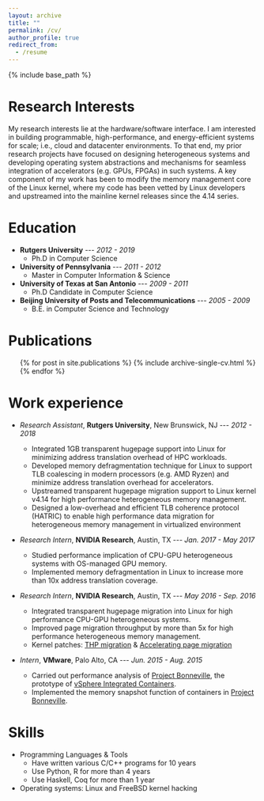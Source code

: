 ```yaml
---
layout: archive
title: ""
permalink: /cv/
author_profile: true
redirect_from:
  - /resume
---
```


{% include base_path %}

Research Interests
=====
My research interests lie at the hardware/software interface. I am interested in building programmable, high-performance, and energy-efficient systems for scale; i.e., cloud and datacenter environments. To that end, my prior research projects have focused on designing heterogeneous systems and developing operating system abstractions and mechanisms for seamless integration of accelerators (e.g. GPUs, FPGAs) in such systems. A key component of my work has been to modify the memory management core of the Linux kernel, where my code has been vetted by Linux developers and upstreamed into the mainline kernel releases since the 4.14 series.

Education
======
* **Rutgers University** --- *2012 - 2019*
  * Ph.D in Computer Science
* **University of Pennsylvania** ---  *2011 - 2012*
  * Master in Computer Information & Science
* **University of Texas at San Antonio** --- *2009 - 2011*
  * Ph.D Candidate in Computer Science
* **Beijing University of Posts and Telecommunications** --- *2005 - 2009*
  * B.E. in Computer Science and Technology

Publications
======
  <ul>{% for post in site.publications %}
    {% include archive-single-cv.html %}
  {% endfor %}</ul>

Work experience
======
* *Research Assistant*, **Rutgers University**, New Brunswick, NJ --- *2012 - 2018*
  * Integrated 1GB transparent hugepage support into Linux for minimizing address
	translation overhead of HPC workloads.
  * Developed memory defragmentation technique for Linux to support TLB coalescing
	in modern processors (e.g. AMD Ryzen) and minimize address translation overhead
	for accelerators.
  * Upstreamed transparent hugepage migration support to Linux kernel v4.14 for
	high performance heterogeneous memory management.
  * Designed a low-overhead and efficient TLB coherence protocol (HATRIC) to
	enable high performance data migration for heterogeneous memory management
	in virtualized environment

* *Research Intern*, **NVIDIA Research**, Austin, TX --- *Jan. 2017 - May 2017*
  * Studied performance implication of CPU-GPU heterogeneous systems with
	OS-managed GPU memory.
  * Implemented memory defragmentation in Linux to increase more than 10x
	address translation coverage.

* *Research Intern*, **NVIDIA Research**, Austin, TX --- *May 2016 - Sep. 2016*
  * Integrated transparent hugepage migration into Linux for high performance
	CPU-GPU heterogeneous systems.
  * Improved page migration throughput by more than 5x for high performance
	heterogeneous memory management.
  * Kernel patches: [THP migration](https://lwn.net/Articles/723764/) & [Accelerating page migration](https://lkml.org/lkml/2016/11/22/457)

* *Intern*, **VMware**, Palo Alto, CA --- *Jun. 2015 - Aug. 2015*
  * Carried out performance analysis of [Project Bonneville](https://blogs.vmware.com/cloudnative/2015/06/22/introducing-project-bonneville/), the prototype of [vSphere Integrated Containers](https://www.vmware.com/products/vsphere/integrated-containers.html).
  * Implemented the memory snapshot function of containers in [Project Bonneville](https://blogs.vmware.com/cloudnative/2015/06/22/introducing-project-bonneville/).
  
Skills
======
* Programming Languages & Tools
  * Have written various C/C++ programs for 10 years
  * Use Python, R for more than 4 years
  * Use Haskell, Coq for more than 1 year
* Operating systems: Linux and FreeBSD kernel hacking

